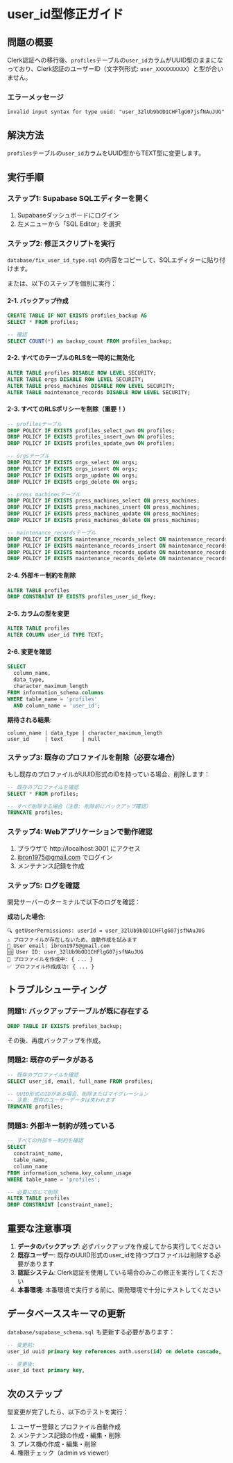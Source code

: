 # user_id型修正ガイド

## 問題の概要

Clerk認証への移行後、`profiles`テーブルの`user_id`カラムがUUID型のままになっており、Clerk認証のユーザーID（文字列形式: `user_XXXXXXXXXX`）と型が合いません。

### エラーメッセージ
```
invalid input syntax for type uuid: "user_32lUb9bOD1CHFlgG07jsfNAuJUG"
```

## 解決方法

`profiles`テーブルの`user_id`カラムをUUID型からTEXT型に変更します。

## 実行手順

### ステップ1: Supabase SQLエディターを開く
1. Supabaseダッシュボードにログイン
2. 左メニューから「SQL Editor」を選択

### ステップ2: 修正スクリプトを実行

`database/fix_user_id_type.sql` の内容をコピーして、SQLエディターに貼り付けます。

または、以下のステップを個別に実行：

#### 2-1. バックアップ作成
```sql
CREATE TABLE IF NOT EXISTS profiles_backup AS
SELECT * FROM profiles;

-- 確認
SELECT COUNT(*) as backup_count FROM profiles_backup;
```

#### 2-2. すべてのテーブルのRLSを一時的に無効化
```sql
ALTER TABLE profiles DISABLE ROW LEVEL SECURITY;
ALTER TABLE orgs DISABLE ROW LEVEL SECURITY;
ALTER TABLE press_machines DISABLE ROW LEVEL SECURITY;
ALTER TABLE maintenance_records DISABLE ROW LEVEL SECURITY;
```

#### 2-3. すべてのRLSポリシーを削除（重要！）
```sql
-- profilesテーブル
DROP POLICY IF EXISTS profiles_select_own ON profiles;
DROP POLICY IF EXISTS profiles_insert_own ON profiles;
DROP POLICY IF EXISTS profiles_update_own ON profiles;

-- orgsテーブル
DROP POLICY IF EXISTS orgs_select ON orgs;
DROP POLICY IF EXISTS orgs_insert ON orgs;
DROP POLICY IF EXISTS orgs_update ON orgs;
DROP POLICY IF EXISTS orgs_delete ON orgs;

-- press_machinesテーブル
DROP POLICY IF EXISTS press_machines_select ON press_machines;
DROP POLICY IF EXISTS press_machines_insert ON press_machines;
DROP POLICY IF EXISTS press_machines_update ON press_machines;
DROP POLICY IF EXISTS press_machines_delete ON press_machines;

-- maintenance_recordsテーブル
DROP POLICY IF EXISTS maintenance_records_select ON maintenance_records;
DROP POLICY IF EXISTS maintenance_records_insert ON maintenance_records;
DROP POLICY IF EXISTS maintenance_records_update ON maintenance_records;
DROP POLICY IF EXISTS maintenance_records_delete ON maintenance_records;
```

#### 2-4. 外部キー制約を削除
```sql
ALTER TABLE profiles
DROP CONSTRAINT IF EXISTS profiles_user_id_fkey;
```

#### 2-5. カラムの型を変更
```sql
ALTER TABLE profiles
ALTER COLUMN user_id TYPE TEXT;
```

#### 2-6. 変更を確認
```sql
SELECT
  column_name,
  data_type,
  character_maximum_length
FROM information_schema.columns
WHERE table_name = 'profiles'
  AND column_name = 'user_id';
```

**期待される結果**:
```
column_name | data_type | character_maximum_length
user_id     | text      | null
```

### ステップ3: 既存のプロファイルを削除（必要な場合）

もし既存のプロファイルがUUID形式のIDを持っている場合、削除します：

```sql
-- 既存のプロファイルを確認
SELECT * FROM profiles;

-- すべて削除する場合（注意: 削除前にバックアップ確認）
TRUNCATE profiles;
```

### ステップ4: Webアプリケーションで動作確認

1. ブラウザで http://localhost:3001 にアクセス
2. ibron1975@gmail.com でログイン
3. メンテナンス記録を作成

### ステップ5: ログを確認

開発サーバーのターミナルで以下のログを確認：

**成功した場合**:
```
🔍 getUserPermissions: userId = user_32lUb9bOD1CHFlgG07jsfNAuJUG
⚠️ プロファイルが存在しないため、自動作成を試みます
📧 User email: ibron1975@gmail.com
🆔 User ID: user_32lUb9bOD1CHFlgG07jsfNAuJUG
📝 プロファイルを作成中: { ... }
✅ プロファイル作成成功: { ... }
```

## トラブルシューティング

### 問題1: バックアップテーブルが既に存在する

```sql
DROP TABLE IF EXISTS profiles_backup;
```

その後、再度バックアップを作成。

### 問題2: 既存のデータがある

```sql
-- 既存のプロファイルを確認
SELECT user_id, email, full_name FROM profiles;

-- UUID形式のIDがある場合、削除またはマイグレーション
-- 注意: 既存のユーザーデータは失われます
TRUNCATE profiles;
```

### 問題3: 外部キー制約が残っている

```sql
-- すべての外部キー制約を確認
SELECT
  constraint_name,
  table_name,
  column_name
FROM information_schema.key_column_usage
WHERE table_name = 'profiles';

-- 必要に応じて削除
ALTER TABLE profiles
DROP CONSTRAINT [constraint_name];
```

## 重要な注意事項

1. **データのバックアップ**: 必ずバックアップを作成してから実行してください
2. **既存ユーザー**: 既存のUUID形式のuser_idを持つプロファイルは削除する必要があります
3. **認証システム**: Clerk認証を使用している場合のみこの修正を実行してください
4. **本番環境**: 本番環境で実行する前に、開発環境で十分にテストしてください

## データベーススキーマの更新

`database/supabase_schema.sql` も更新する必要があります：

```sql
-- 変更前:
user_id uuid primary key references auth.users(id) on delete cascade,

-- 変更後:
user_id text primary key,
```

## 次のステップ

型変更が完了したら、以下のテストを実行：
1. ユーザー登録とプロファイル自動作成
2. メンテナンス記録の作成・編集・削除
3. プレス機の作成・編集・削除
4. 権限チェック（admin vs viewer）
